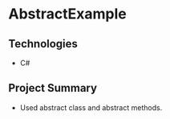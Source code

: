 # AbstractExample

## Technologies

* C#

## Project Summary

* Used abstract class and abstract methods. 
